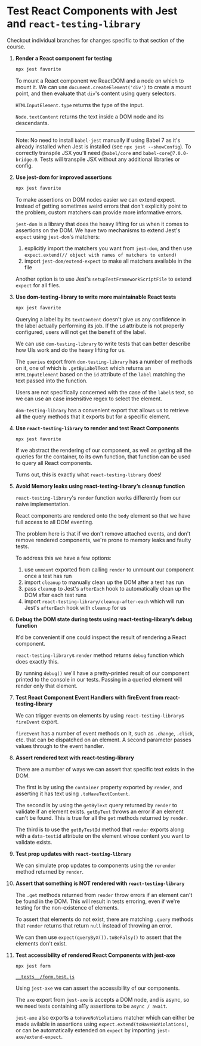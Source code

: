 # Test React Components with Jest and `react-testing-library`

Checkout individual branches for changes specific to that section of the course.

1. **Render a React component for testing**

   ```bash
   npx jest favorite
   ```

   To mount a React component we ReactDOM and a node on which to mount it. We
   can use `document.createElement('div')` to create a mount point, and then
   evaluate that `div`'s content using query selectors.

   `HTMLInputElement.type` returns the type of the input.

   `Node.textContent` returns the text inside a DOM node and its descendants.

   ***

   Note: No need to install `babel-jest` manually if using Babel 7 as it's already
   installed when Jest is installed (see `npx jest --showConfig`). To correctly
   transpile JSX you'll need `@babel/core` and `babel-core@7.0.0-bridge.0`.
   Tests will transpile JSX without any additional libraries or config.

2. **Use jest-dom for improved assertions**

   ```bash
   npx jest favorite
   ```

   To make assertions on DOM nodes easier we can extend expect. Instead of
   getting sometimes weird errors that don't explicitly point to the problem,
   custom matchers can provide more informative errors.

   `jest-dom` is a library that does the heavy lifting for us when it comes to
   assertions on the DOM. We have two mechanisms to extend Jest's `expect`
   using `jest-dom`'s matchers:

   1. explicitly import the matchers you want from `jest-dom`, and then use
      `expect.extend(// object with names of matchers to extend)`
   2. import `jest-dom/extend-expect` to make all matchers available in the
      file

   Another option is to use Jest's `setupTestFrameworkScriptFile` to extend
   `expect` for all files.

3. **Use dom-testing-library to write more maintainable React tests**

   ```bash
   npx jest favorite
   ```

   Querying a label by its `textContent` doesn't give us any confidence in the
   label actually performing its job. If the `id` attribute is not properly
   configured, users will not get the benefit of the label.

   We can use `dom-testing-library` to write tests that can better describe how
   UIs work and do the heavy lifting for us.

   The `queries` export from `dom-testing-library` has a number of methods on
   it, one of which is `.getByLabelText` which returns an `HTMLInputElement`
   based on the `id` attribute of the `label` matching the text passed into the
   function.

   Users are not specifically concerned with the case of the `label`s text, so
   we can use an case insensitive regex to select the element.

   `dom-testing-library` has a convenient export that allows us to retrieve all
   the query methods that it exports but for a specific element.

4. **Use `react-testing-library` to render and test React Components**

   ```bash
   npx jest favorite
   ```

   If we abstract the rendering of our component, as well as getting all the
   queries for the container, to its own function, that function can be used to
   query all React components.

   Turns out, this is exactly what `react-testing-library` does!

5. **Avoid Memory leaks using react-testing-library’s cleanup function**

    `react-testing-library`'s `render` function works differently from our naive
    implementation.

    React components are rendered onto the `body` element so that we have full
    access to all DOM eventing.

    The problem here is that if we don't remove attached events, and don't
    remove rendered components, we're prone to memory leaks and faulty tests.

    To address this we have a few options:

    1. use `unmount` exported from calling `render` to unmount our component
       once a test has run
    2. import `cleanup` to manually clean up the DOM after a test has run
    3. pass `cleanup` to Jest's `afterEach` hook to automatically clean up the
       DOM after each test runs
    4. import `react-testing-library/cleanup-after-each` which will run Jest's
       `afterEach` hook with `cleanup` for us

6. **Debug the DOM state during tests using react-testing-library’s debug
   function**

    It'd be convenient if one could inspect the result of rendering a React
    component.

    `react-testing-library`s `render` method returns `debug` function which does
    exactly this.

    By running `debug()` we'll have a pretty-printed result of our component
    printed to the console in our tests. Passing in a queried element will
    render only that element.

7. **Test React Component Event Handlers with fireEvent from react-testing-library**

    We can trigger events on elements by using `react-testing-library`s
    `fireEvent` export.

    `fireEvent` has a number of event methods on it, such as `.change`,
    `.click`, etc. that can be dispatched on an element. A second parameter
    passes values through to the event handler.

8. **Assert rendered text with react-testing-library**

    There are a number of ways we can assert that specific text exists in the
    DOM.

    The first is by using the `container` property exported by `render`, and
    asserting it has text using `.toHaveTextContent`.

    The second is by using the `getByText` query returned by `render` to
    validate if an element exists. `getByText` throws an error if an element
    can't be found. This is true for all the `get` methods returned by `render`.

    The third is to use the `getByTestId` method that `render` exports along
    with a `data-testid` attribute on the element whose content you want to
    validate exists.

9. **Test prop updates with `react-testing-library`**

    We can simulate prop updates to components using the `rerender` method
    returned by `render`.

10. **Assert that something is NOT rendered with `react-testing-library`**

    The `.get` methods returned from `render` throw errors if an element can't
    be found in the DOM. This will result in tests erroring, even if we're
    testing for the non-existence of elements.

    To assert that elements do not exist, there are matching `.query` methods
    that `render` returns that return `null` instead of throwing an error.

    We can then use `expect(queryByX()).toBeFalsy()` to assert that the elements
    don't exist.

11. **Test accessibility of rendered React Components with jest-axe**

     ```bash
     npx jest form
     ```

     [`__tests__/form.test.js`](./__tests__/form.test.js)

    Using `jest-axe` we can assert the accessibility of our components.

    The `axe` export from `jest-axe` is accepts a DOM node, and is async, so we
    need tests containing a11y assertions to be `async / await`.

    `jest-axe` also exports a `toHaveNoViolations` matcher which can either be
    made avilable in assertions using `expect.extend(toHaveNoViolations)`, or
    can be automatically extended on `expect` by importing
    `jest-axe/extend-expect`.
